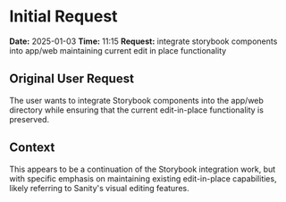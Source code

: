 # Initial Request

**Date:** 2025-01-03
**Time:** 11:15
**Request:** integrate storybook components into app/web maintaining current edit in place functionality

## Original User Request
The user wants to integrate Storybook components into the app/web directory while ensuring that the current edit-in-place functionality is preserved.

## Context
This appears to be a continuation of the Storybook integration work, but with specific emphasis on maintaining existing edit-in-place capabilities, likely referring to Sanity's visual editing features.